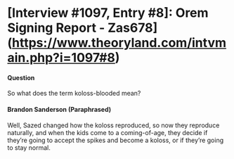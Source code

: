 # [Interview #1097, Entry #8]: Orem Signing Report - Zas678](https://www.theoryland.com/intvmain.php?i=1097#8)

#### Question

So what does the term koloss-blooded mean?

#### Brandon Sanderson (Paraphrased)

Well, Sazed changed how the koloss reproduced, so now they reproduce naturally, and when the kids come to a coming-of-age, they decide if they’re going to accept the spikes and become a koloss, or if they’re going to stay normal.

